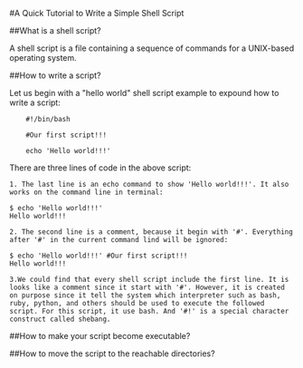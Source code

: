 #A Quick Tutorial to Write a Simple Shell Script

##What is a shell script?

A shell script is a file containing a sequence of commands for a UNIX-based operating system.

##How to write a script?

Let us begin with a "hello world" shell script example to expound how to write a script:

```
	#!/bin/bash

	#Our first script!!!

	echo 'Hello world!!!'
```

There are three lines of code in the above script:

	1. The last line is an echo command to show 'Hello world!!!'. It also works on the command line in terminal:

```
$ echo 'Hello world!!!'
Hello world!!!
```

	2. The second line is a comment, because it begin with '#'. Everything after '#' in the current command lind will be ignored:

```
$ echo 'Hello world!!!' #Our first script!!!
Hello world!!!
```

	3.We could find that every shell script include the first line. It is looks like a comment since it start with '#'. However, it is created on purpose since it tell the system which interpreter such as bash, ruby, python, and others should be used to execute the followed script. For this script, it use bash. And '#!' is a special character construct called shebang.

##How to make your script become executable?



##How to move the script to the reachable directories?


